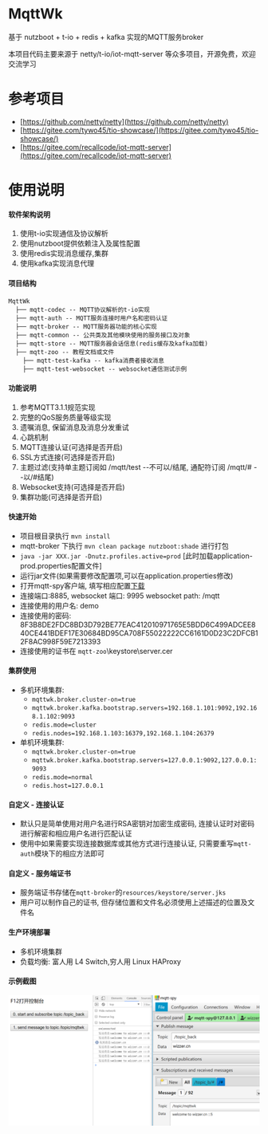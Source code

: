 # MqttWk

基于 nutzboot + t-io + redis + kafka 实现的MQTT服务broker

本项目代码主要来源于 netty/t-io/iot-mqtt-server 等众多项目，开源免费，欢迎交流学习

# 参考项目

* [https://github.com/netty/netty](https://github.com/netty/netty)
* [https://gitee.com/tywo45/tio-showcase/](https://gitee.com/tywo45/tio-showcase/)
* [https://gitee.com/recallcode/iot-mqtt-server](https://gitee.com/recallcode/iot-mqtt-server)

# 使用说明

#### 软件架构说明

1. 使用t-io实现通信及协议解析
2. 使用nutzboot提供依赖注入及属性配置
3. 使用redis实现消息缓存,集群
4. 使用kafka实现消息代理

#### 项目结构
```
MqttWk
  ├── mqtt-codec -- MQTT协议解析的t-io实现
  ├── mqtt-auth -- MQTT服务连接时用户名和密码认证
  ├── mqtt-broker -- MQTT服务器功能的核心实现
  ├── mqtt-common -- 公共类及其他模块使用的服务接口及对象
  ├── mqtt-store -- MQTT服务器会话信息(redis缓存及kafka加载)
  ├── mqtt-zoo -- 教程文档或文件
    ├── mqtt-test-kafka -- kafka消费者接收消息
    ├── mqtt-test-websocket -- websocket通信测试示例
```

#### 功能说明
1. 参考MQTT3.1.1规范实现
2. 完整的QoS服务质量等级实现
3. 遗嘱消息, 保留消息及消息分发重试
4. 心跳机制
5. MQTT连接认证(可选择是否开启)
5. SSL方式连接(可选择是否开启)
6. 主题过滤(支持单主题订阅如 /mqtt/test --不可以/结尾, 通配符订阅 /mqtt/# --以/#结尾)
7. Websocket支持(可选择是否开启)
8. 集群功能(可选择是否开启)

#### 快速开始
- 项目根目录执行  `mvn install` 
- mqtt-broker 下执行 `mvn clean package nutzboot:shade` 进行打包
- `java -jar XXX.jar -Dnutz.profiles.active=prod` [此时加载application-prod.properties配置文件]
- 运行jar文件(如果需要修改配置项,可以在application.properties修改)
- 打开mqtt-spy客户端, 填写相应配置[下载](https://github.com/eclipse/paho.mqtt-spy/wiki/Downloads)
- 连接端口:8885, websocket 端口: 9995 websocket path: /mqtt
- 连接使用的用户名: demo
- 连接使用的密码: 8F3B8DE2FDC8BD3D792BE77EAC412010971765E5BDD6C499ADCEE840CE441BDEF17E30684BD95CA708F55022222CC6161D0D23C2DFCB12F8AC998F59E7213393
- 连接使用的证书在 `mqtt-zoo`\keystore\server.cer

#### 集群使用
- 多机环境集群:
  - `mqttwk.broker.cluster-on=true`
  - `mqttwk.broker.kafka.bootstrap.servers=192.168.1.101:9092,192.168.1.102:9093`
  - `redis.mode=cluster` 
  - `redis.nodes=192.168.1.103:16379,192.168.1.104:26379`
- 单机环境集群: 
  - `mqttwk.broker.cluster-on=true`
  - `mqttwk.broker.kafka.bootstrap.servers=127.0.0.1:9092,127.0.0.1:9093`
  - `redis.mode=normal`
  - `redis.host=127.0.0.1`

#### 自定义 - 连接认证
- 默认只是简单使用对用户名进行RSA密钥对加密生成密码, 连接认证时对密码进行解密和相应用户名进行匹配认证
- 使用中如果需要实现连接数据库或其他方式进行连接认证, 只需要重写`mqtt-auth`模块下的相应方法即可

#### 自定义 - 服务端证书
- 服务端证书存储在`mqtt-broker`的`resources/keystore/server.jks`
- 用户可以制作自己的证书, 但存储位置和文件名必须使用上述描述的位置及文件名

#### 生产环境部署
- 多机环境集群
- 负载均衡: 富人用 L4 Switch,穷人用 Linux HAProxy

#### 示例截图
![示例截图](mqtt-zoo/test.png)